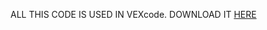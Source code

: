 ALL THIS CODE IS USED IN VEXcode. DOWNLOAD IT [HERE](https://www.vexrobotics.com/vexcode/install/v5?srsltid=AfmBOooLqGvS6CJVXo5Hw9S5hdWSIjm8BiffgctBdFSB1OQrjkVQGCjg)

